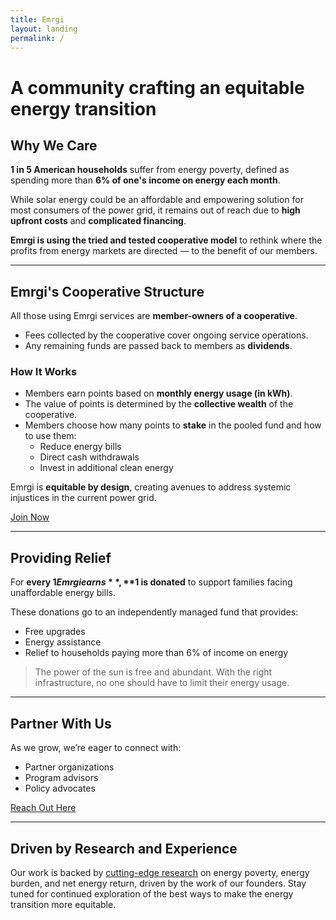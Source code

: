```yaml
---
title: Emrgi
layout: landing
permalink: /
---
```


# A community crafting an equitable energy transition

## Why We Care

**1 in 5 American households** suffer from energy poverty, defined as spending more than **6% of one's income on energy each month**.

While solar energy could be an affordable and empowering solution for most consumers of the power grid, it remains out of reach due to **high upfront costs** and **complicated financing**.

**Emrgi is using the tried and tested cooperative model** to rethink where the profits from energy markets are directed — to the benefit of our members.

---

## Emrgi's Cooperative Structure

All those using Emrgi services are **member-owners of a cooperative**.

- Fees collected by the cooperative cover ongoing service operations.
- Any remaining funds are passed back to members as **dividends**.

### How It Works

- Members earn points based on **monthly energy usage (in kWh)**.
- The value of points is determined by the **collective wealth** of the cooperative.
- Members choose how many points to **stake** in the pooled fund and how to use them:
  - Reduce energy bills
  - Direct cash withdrawals
  - Invest in additional clean energy

Emrgi is **equitable by design**, creating avenues to address systemic injustices in the current power grid.

<div class="centered">
<a href="https://emrgi.com/enroll" class="button">Join Now</a>
</div>

---

## Providing Relief

For **every $1 Emrgi earns**, **$1 is donated** to support families facing unaffordable energy bills.

These donations go to an independently managed fund that provides:

- Free upgrades
- Energy assistance
- Relief to households paying more than 6% of income on energy

> The power of the sun is free and abundant. With the right infrastructure, no one should have to limit their energy usage.

---

## Partner With Us

As we grow, we’re eager to connect with:

- Partner organizations
- Program advisors
- Policy advocates

[Reach Out Here](https://www.emrgi.com/contact)

---
## Driven by Research and Experience

Our work is backed by [cutting-edge research](https://www.nature.com/articles/s41467-021-27673-y) on energy poverty, energy burden, and net energy return, driven by the work of our founders. Stay tuned for continued exploration of the best ways to make the energy transition more equitable.
